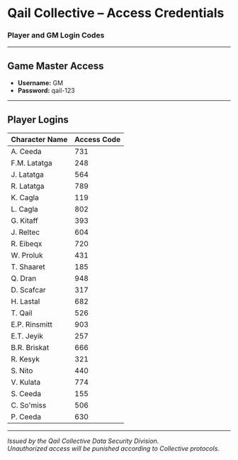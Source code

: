 # Qail Collective – Access Credentials
### Player and GM Login Codes

---

## Game Master Access
- **Username:** GM
- **Password:** qail-123

---

## Player Logins

| Character Name   | Access Code |
|------------------|-------------|
| A. Ceeda         | 731         |
| F.M. Latatga     | 248         |
| J. Latatga       | 564         |
| R. Latatga       | 789         |
| K. Cagla         | 119         |
| L. Cagla         | 802         |
| G. Kitaff        | 393         |
| J. Reltec        | 604         |
| R. Eibeqx        | 720         |
| W. Proluk        | 431         |
| T. Shaaret       | 185         |
| Q. Dran          | 948         |
| D. Scafcar       | 317         |
| H. Lastal        | 682         |
| T. Qail          | 526         |
| E.P. Rinsmitt    | 903         |
| E.T. Jeyik       | 257         |
| B.R. Briskat     | 666         |
| R. Kesyk         | 321         |
| S. Nito          | 440         |
| V. Kulata        | 774         |
| S. Ceeda         | 155         |
| C. So'miss       | 506         |
| P. Ceeda         | 630         |

---

*Issued by the Qail Collective Data Security Division.  
Unauthorized access will be punished according to Collective protocols.*
